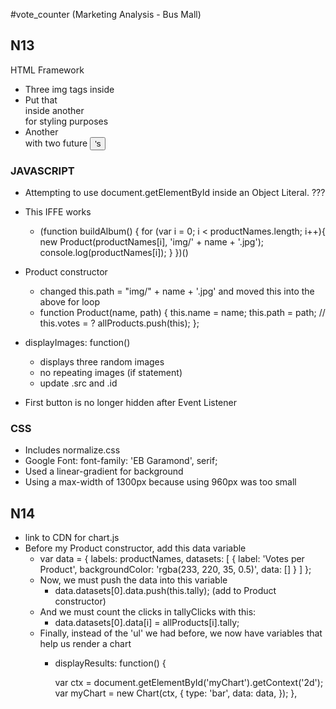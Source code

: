 #vote_counter (Marketing Analysis - Bus Mall)

## N13
HTML Framework
+ Three img tags inside <div>
+ Put that <div> inside another <div> for styling purposes
+ Another <div> with two future <button>'s

### JAVASCRIPT
+ Attempting to use document.getElementById inside an Object Literal. ???
+ This IFFE works
  + (function buildAlbum() {
    for (var i = 0; i < productNames.length; i++){
      new Product(productNames[i], 'img/' + name + '.jpg');
      console.log(productNames[i]);
    }
  })()
+ Product constructor
  + changed this.path = "img/" + name + '.jpg' and moved this into the above for loop
  + function Product(name, path) {
    this.name = name;
    this.path = path;
    // this.votes = ?
    allProducts.push(this);
  };
+ displayImages: function()
  + displays three random images
  + no repeating images (if statement)
  + update .src and .id

+ First button is no longer hidden after Event Listener

### CSS
+ Includes normalize.css
+ Google Font: font-family: 'EB Garamond', serif;
+ Used a linear-gradient for background
+ Using a max-width of 1300px because using 960px was too small

## N14
+ link to CDN for chart.js
+ Before my Product constructor, add this data variable
  + var data = {
  			labels: productNames,
  			datasets: [
  				{
  					label: 'Votes per Product',
  					backgroundColor: 'rgba(233, 220, 35, 0.5)',
  					data: []
  				}
  			]
  		};
  + Now, we must push the data into this variable
    + data.datasets[0].data.push(this.tally); (add to Product constructor)
  + And we must count the clicks in tallyClicks with this:
    + data.datasets[0].data[i] = allProducts[i].tally;
  + Finally, instead of the 'ul' we had before, we now have variables that help us render a chart
    + displayResults: function() {

        var ctx = document.getElementById('myChart').getContext('2d');
        var myChart = new Chart(ctx, {
					type: 'bar',
					data: data,
				});
      },
